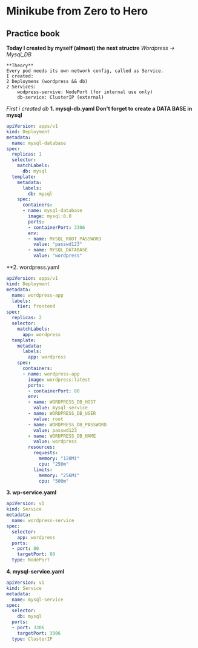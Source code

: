 # Minikube from Zero to Hero
## Practice book

**Today I created by myself (almost) the next structre**
*Wordpress -> Mysql_DB*
```
**Theory**
Every pod needs its own network config, called as Service.
I created: 
2 Deploymens (wordpress && db)
2 Services:
	wodpress-servive: NodePort (for internal use only)
	db-service: ClusterIP (external)
```
*First i created db*
**1. mysql-db.yaml**
**Don't forget to create a DATA BASE in mysql**
```yaml
apiVersion: apps/v1
kind: Deployment
metadata:
  name: mysql-database
spec:
  replicas: 1
  selector:
    matchLabels:
      db: mysql
  template:
    metadata:
      labels:
        db: mysql
    spec:
      containers:
      - name: mysql-database
        image: mysql:8.0
        ports:
        - containerPort: 3306
        env:
        - name: MYSQL_ROOT_PASSWORD
          value: "passwd123"
        - name: MYSQL_DATABASE
          value: "wordpress"
```

**2. wordpress.yaml
```yaml
apiVersion: apps/v1
kind: Deployment
metadata:
  name: wordpress-app
  labels:
    tier: frontend
spec:
  replicas: 2
  selector:
    matchLabels:
      app: wordpress
  template:
    metadata:
      labels:
        app: wordpress
    spec:
      containers:
      - name: wordpress-app
        image: wordpress:latest
        ports:
        - containerPort: 80
        env:
        - name: WORDPRESS_DB_HOST
          value: mysql-service
        - name: WORDPRESS_DB_USER
          value: root
        - name: WORDPRESS_DB_PASSWORD
          value: passwd123
        - name: WORDPRESS_DB_NAME
          value: wordpress
        resources:
          requests:
            memory: "128Mi"
            cpu: "250m"
          limits:
            memory: "256Mi"
            cpu: "500m"
```


**3. wp-service.yaml**
```yaml
apiVersion: v1
kind: Service
metadata:
  name: wordpress-service
spec:
  selector:
    app: wordpress
  ports:
  - port: 80
    targetPort: 80
  type: NodePort
```


**4. mysql-service.yaml**
```yaml
apiVersion: v1
kind: Service
metadata:
  name: mysql-service
spec:
  selector:
    db: mysql
  ports:
  - port: 3306
    targetPort: 3306
  type: ClusterIP
```